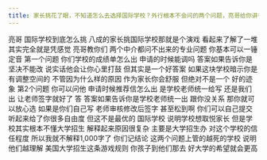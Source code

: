 ```yaml
---
title: 家长挑花了眼，不知道怎么去选择国际学校？外行根本不会问的两个问题，亮哥给你讲得明明白白
---
```

亮哥
国际学校到底怎么挑
八成的家长挑国际学校那就是个演戏
看起来了解了一堆
其实完全就是凭感觉
亮哥教你们
两个中介都问不出来的专业问题
你基本可以一锤定音
第一个问题
你们学校的成绩单怎么出
申请的时候能调吗
答案如果告诉你是坚决不能改
说实话他会让你心里打鼓
但其实是一个好答案
如果这块学校暗示你是有调整空间的
不管因为什么样的原因
作为家长你会舒服
但绝对不是一个
好的迹象
第2个问题
你可以问他
申请时候推荐信怎么出
是学校老师统一给写
还是我们出
让老师签字就好了
答
答案如果告诉你是学校老师统一出
跟你没关系
那你就可以放心选
如果是你们自己写
老师审核修改后签字
甚至松到啊
你们可以自己提交
听起来给了你很多自由度
但这不是最优的
国际学校
说明学校想取悦家长
但是学校其实根本不懂大学招生
解释起来原因很复杂
主要是大学招生办
对这个学校的信任程度
所以我就不解释1,000字了
你们记结论
这两个问题上管的越死的学校
说明他们越理解
美国大学招生这条游戏规则
你孩子到他们那去
好大学的希望就会更高
